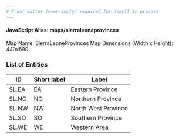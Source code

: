 ```yaml
---
# Front matter (even empty) required for Jekyll to process
---
```


#### JavaScript Alias: maps/sierraleoneprovinces

Map Name: SierraLeoneProvinces Map
Dimensions (Width x Height): 440x590

### List of Entities

ID | Short label | Label
---|---|---|
SL.EA|EA|Eastern Province
SL.NO|NO|Northern Province
SL.NW|NW|North West Province
SL.SO|SO|Southern Province
SL.WE|WE|Western Area